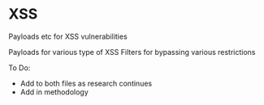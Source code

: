 # XSS
Payloads etc for XSS vulnerabilities

Payloads for various type of XSS
Filters for bypassing various restrictions

To Do:
- Add to both files as research continues
- Add in methodology
